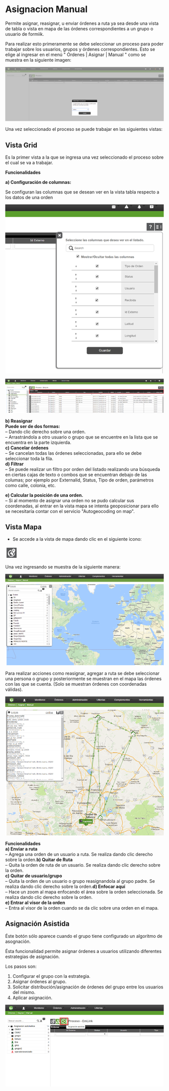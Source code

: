 # Asignacion Manual

Permite asignar, reasignar, u enviar órdenes a ruta ya sea desde una vista de tabla o vista en mapa de las órdenes correspondientes a un grupo o usuario de formiik.

Para realizar esto primeramente se debe seleccionar un proceso para poder trabajar sobre los usuarios, grupos y órdenes correspondientes. Esto se elige al ingresar en el menú " Órdenes | Asignar | Manual " como se muestra en la siguiente imagen:

![Imagen](../../assets/imagen24mobile.png)

Una vez seleccionado el proceso se puede trabajar en las siguientes vistas:

## Vista Grid



Es la primer vista a la que se ingresa una vez seleccionado el proceso sobre el cual se va a trabajar.

**Funcionalidades**  
  
  
**a) Configuración de columnas:**  
  
Se configuran las columnas que se desean ver en la vista tabla respecto a los datos de una orden  
  
![Imagen](../../assets/imagen25mobile.png)
  
  
![Imagen](../../assets/imagen26mobile.png)
  
**b) Reasignar**  
**Puede ser de dos formas:**  
 – Dando clic derecho sobre una orden.  
 – Arrastrándola a otro usuario o grupo que se encuentre en la lista que se encuentra en la parte izquierda.  
**c) Cancelar órdenes**  
 – Se cancelan todas las órdenes seleccionadas, para ello se debe seleccionar toda la fila.  
**d) Filtrar**  
 – Se puede realizar un filtro por orden del listado realizando una búsqueda en ciertas cajas de texto o combos que se encuentran debajo de las columas; por ejemplo por Externalid, Status, Tipo de orden, parámetros como calle, colonia, etc.  
  
**e) Calcular la posición de una orden.**  
– Si al momento de asignar una orden no se pudo calcular sus coordenadas, al entrar en la vista mapa se intenta geoposicionar para ello se necesitaría contar con el servicio "Autogeocoding on map".

## Vista Mapa

- Se accede a la vista de mapa dando clic en el siguiente icono:   
  
![Imagen](../../assets/imagen27mobile.png)
  
Una vez ingresando se muestra de la siguiente manera:   
  
![Imagen](../../assets/imagen28mobile.png)
  
Para realizar acciones como reasignar, agregar a ruta se debe seleccionar una persona o grupo y posteriormente se muestran en el mapa las órdenes con las que se cuenta. (Solo se muestran órdenes con coordenadas válidas).  
  
![Imagen](../../assets/imagen29mobile.png)
  
**Funcionalidades**  
**a) Enviar a ruta**  
 – Agrega una orden de un usuario a ruta. Se realiza dando clic derecho sobre la orden.**b) Quitar de Ruta**  
 – Quita la orden de ruta de un usuario. Se realiza dando clic derecho sobre la orden.  
**c) Quitar de usuario/grupo**  
 – Quita la orden de un usuario o grupo reasignandola al grupo padre. Se realiza dando clic derecho sobre la orden.**d) Enfocar aquí**  
 – Hace un zoom al mapa enfocando el área sobre la orden seleccionada. Se realiza dando clic derecho sobre la orden.  
**e) Entrar al visor de la orden**  
 – Entra al visor de la orden cuando se da clic sobre una orden en el mapa.  
  

## Asignación Asistida
    
Éste botón sólo aparece cuando el grupo tiene configurado un algoritmo de asognación.

Ésta funcionalidad permite asignar órdenes a usuarios utilizando diferentes estrategias de asignación.

Los pasos son:

1. Configurar el grupo con la estrategia.
2. Asignar órdenes al grupo.
3. Solicitar distribución/asignación de órdenes del grupo entre los usuarios del mismo.
4. Aplicar asignación.

![Imagen](../../assets/imagen30mobile.png)
